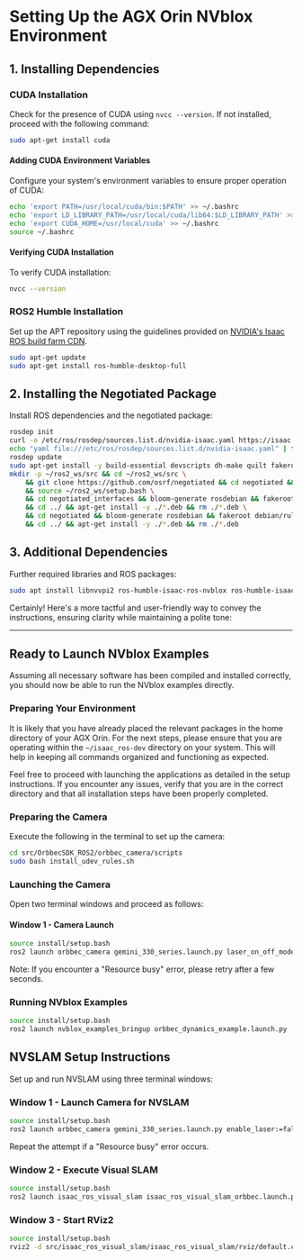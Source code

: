 # Setting Up the AGX Orin NVblox Environment

## 1. Installing Dependencies

### CUDA Installation
Check for the presence of CUDA using `nvcc --version`. If not installed, proceed with the following command:
```bash
sudo apt-get install cuda
```

#### Adding CUDA Environment Variables
Configure your system's environment variables to ensure proper operation of CUDA:
```bash
echo 'export PATH=/usr/local/cuda/bin:$PATH' >> ~/.bashrc
echo 'export LD_LIBRARY_PATH=/usr/local/cuda/lib64:$LD_LIBRARY_PATH' >> ~/.bashrc
echo 'export CUDA_HOME=/usr/local/cuda' >> ~/.bashrc
source ~/.bashrc
```

#### Verifying CUDA Installation
To verify CUDA installation:
```bash
nvcc --version
```

### ROS2 Humble Installation
Set up the APT repository using the guidelines provided on [NVIDIA's Isaac ROS build farm CDN](https://nvidia-isaac-ros.github.io/getting_started/isaac_ros_buildfarm_cdn.html).
```bash
sudo apt-get update
sudo apt-get install ros-humble-desktop-full
```

## 2. Installing the Negotiated Package
Install ROS dependencies and the negotiated package:
```bash
rosdep init
curl -o /etc/ros/rosdep/sources.list.d/nvidia-isaac.yaml https://isaac.download.nvidia.com/isaac-ros/extra_rosdeps.yaml
echo "yaml file:///etc/ros/rosdep/sources.list.d/nvidia-isaac.yaml" | tee /etc/ros/rosdep/sources.list.d/00-nvidia-isaac.list
rosdep update
sudo apt-get install -y build-essential devscripts dh-make quilt fakeroot 
mkdir -p ~/ros2_ws/src && cd ~/ros2_ws/src \
    && git clone https://github.com/osrf/negotiated && cd negotiated && git checkout master \
    && source ~/ros2_ws/setup.bash \
    && cd negotiated_interfaces && bloom-generate rosdebian && fakeroot debian/rules binary \
    && cd ../ && apt-get install -y ./*.deb && rm ./*.deb \
    && cd negotiated && bloom-generate rosdebian && fakeroot debian/rules binary \
    && cd ../ && apt-get install -y ./*.deb && rm ./*.deb
```

## 3. Additional Dependencies
Further required libraries and ROS packages:
```bash
sudo apt install libnvvpi2 ros-humble-isaac-ros-nvblox ros-humble-isaac-ros-visual-slam
```

Certainly! Here's a more tactful and user-friendly way to convey the instructions, ensuring clarity while maintaining a polite tone:

---

## Ready to Launch NVblox Examples

Assuming all necessary software has been compiled and installed correctly, you should now be able to run the NVblox examples directly. 

### Preparing Your Environment
It is likely that you have already placed the relevant packages in the home directory of your AGX Orin. For the next steps, please ensure that you are operating within the `~/isaac_ros-dev` directory on your system. This will help in keeping all commands organized and functioning as expected.

Feel free to proceed with launching the applications as detailed in the setup instructions. If you encounter any issues, verify that you are in the correct directory and that all installation steps have been properly completed.

### Preparing the Camera
Execute the following in the terminal to set up the camera:
```bash 
cd src/OrbbecSDK_ROS2/orbbec_camera/scripts
sudo bash install_udev_rules.sh
```

### Launching the Camera
Open two terminal windows and proceed as follows:

#### Window 1 - Camera Launch
```bash
source install/setup.bash
ros2 launch orbbec_camera gemini_330_series.launch.py laser_on_off_mode:=1
```
Note: If you encounter a "Resource busy" error, please retry after a few seconds.

### Running NVblox Examples
```bash
source install/setup.bash
ros2 launch nvblox_examples_bringup orbbec_dynamics_example.launch.py
```

## NVSLAM Setup Instructions
Set up and run NVSLAM using three terminal windows:

### Window 1 - Launch Camera for NVSLAM
```bash
source install/setup.bash
ros2 launch orbbec_camera gemini_330_series.launch.py enable_laser:=false
```
Repeat the attempt if a "Resource busy" error occurs.

### Window 2 - Execute Visual SLAM
```bash
source install/setup.bash
ros2 launch isaac_ros_visual_slam isaac_ros_visual_slam_orbbec.launch.py
```

### Window 3 - Start RViz2
```bash
source install/setup.bash
rviz2 -d src/isaac_ros_visual_slam/isaac_ros_visual_slam/rviz/default.cfg.rviz
```
